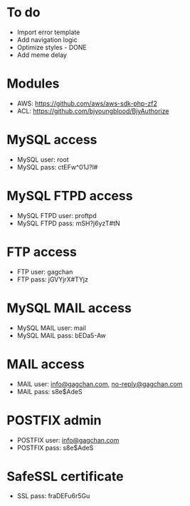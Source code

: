 To do
================================================================================
- Import error template
- Add navigation logic
- Optimize styles - DONE
- Add meme delay

Modules
================================================================================
- AWS: https://github.com/aws/aws-sdk-php-zf2
- ACL: https://github.com/bjyoungblood/BjyAuthorize

MySQL access
================================================================================
- MySQL user: root
- MySQL pass: ctEFw^01J?l#

MySQL FTPD access
================================================================================
- MySQL FTPD user: proftpd
- MySQL FTPD pass: mSH?j6yzT#tN

FTP access
================================================================================
- FTP user: gagchan
- FTP pass: jGVYjrX#TYjz

MySQL MAIL access
================================================================================
- MySQL MAIL user: mail
- MySQL MAIL pass: bEDa5-Aw

MAIL access
================================================================================
- MAIL user: info@gagchan.com, no-reply@gagchan.com
- MAIL pass: s8e$AdeS

POSTFIX admin
================================================================================
- POSTFIX user: info@gagchan.com
- POSTFIX pass: s8e$AdeS

SafeSSL certificate
================================================================================
- SSL pass: fraDEFu6r5Gu
